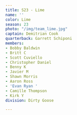 ```yaml
---
title: S23 - Lime
name: ''
color: Lime
season: 23
photo: "/img/team_lime.jpg"
captain: Demitrian Cook
quarterback: Garrett Schiponi
members:
- Bobby Baldwin
- Britt C
- Scott Cuviello
- Christopher Daniel
- Benny K
- Javier M
- Shawn Morris
- Aaron Ross
- 'Evan Ryan '
- Camille Thompson
- Kirk Y
division: Dirty Goose

---
```

